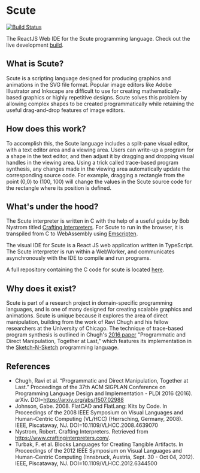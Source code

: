 # Scute
[![Build Status](https://travis-ci.org/icmcc/scute.svg?branch=master)](https://travis-ci.org/icmcc/scute)

The ReactJS Web IDE for the Scute programming language.
Check out the live development [build](https://icmcc.github.io/scute/). 

## What is Scute?
Scute is a scripting language designed for producing graphics and animations in the SVG file format. Popular image editors like Adobe Illustrator and Inkscape are difficult to use for creating mathematically-based graphics or highly repetitive designs. Scute solves this problem by allowing complex shapes to be created programmatically while retaining the useful drag-and-drop features of image editors. 

## How does this work?
To accomplish this, the Scute language includes a split-pane visual editor, with a text editor area and a viewing area. Users can write-up a program for a shape in the text editor, and then adjust it by dragging and dropping visual handles in the viewing area. Using a trick called trace-based program synthesis, any changes made in the viewing area automatically update the corresponding source code. For example, dragging a rectangle from the point (0,0) to (100, 100) will change the values in the Scute source code for the rectangle where its position is defined.

## What's under the hood?
The Scute interpreter is written in C with the help of a useful guide by Bob Nystrom titled [Crafting Interpreters](https://www.craftinginterpreters.com/). For Scute to run in the browser, it is transpiled from C to WebAssembly using [Emscripten](https://emscripten.org/).

The visual IDE for Scute is a React JS web application written in TypeScript. The Scute interpreter is run within a WebWorker, and communicates asynchronously with the IDE to compile and run programs. 

A full repository containing the C code for scute is located [here](https://github.com/ian-colcanon/scute/edit/master/README.md). 

## Why does it exist?
Scute is part of a research project in domain-specific programming languages, and is one of many designed for creating scalable graphics and animations. Scute is unique because it explores the area of direct manipulation, building from the work of Ravi Chugh and his fellow researchers at the University of Chicago. The technique of trace-based program synthesis is outlined in Chugh's [2016 paper](https://arxiv.org/pdf/1507.02988.pdf) "Programmatic and Direct Manipulation, Together at Last," which features its implementation in the [Sketch-N-Sketch](https://github.com/ravichugh/sketch-n-sketch) programming language.

## References
*	Chugh, Ravi et al. “Programmatic and Direct Manipulation, Together at Last.” Proceedings of the 37th ACM SIGPLAN Conference 		on Programming Language Design and Implementation - PLDI 2016 (2016). arXiv. DOI=https://arxiv.org/abs/1507.02988
*	Johnson, Gabe. 2008. FlatCAD and FlatLang: Kits by Code. In Proceedings of the 2008 IEEE Symposium on Visual Languages and Human-Centric Computing (VL/HCC) (Herrsching, Germany, 2008). IEEE, Piscataway, NJ. DOI=10.1109/VLHCC.2008.4639070
*	Nystrom, Robert. Crafting Interpreters. Retrieved from https://www.craftinginterpreters.com/.
*	Turbak, F. et al. Blocks Languages for Creating Tangible Artifacts. In Proceedings of the 2012 IEEE Symposium on Visual 		Languages and Human-Centric Computing (Innsbruck, Austria, Sept. 30 - Oct 04, 2012). IEEE, Piscataway, NJ. 			DOI=10.1109/VLHCC.2012.6344500
